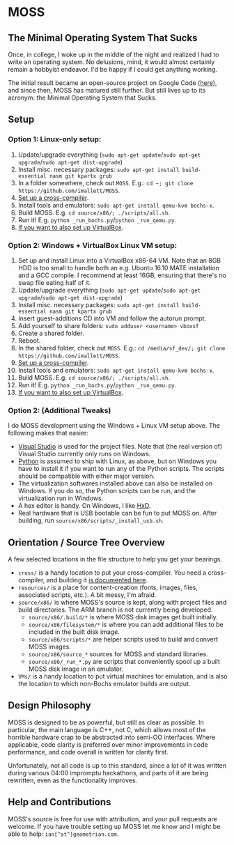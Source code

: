 # MOSS
## The Minimal Operating System That Sucks

Once, in college, I woke up in the middle of the night and realized I had to write an operating
system.  No delusions, mind, it would almost certainly remain a hobbyist endeavor.  I'd be happy
if I could get anything working.

The initial result became an open-source project on Google Code
([here](https://code.google.com/archive/p/ianmallett-moss/)), and since then, MOSS has matured
still further.  But still lives up to its acronym: the Minimal Operating System that Sucks.

## Setup

### Option 1: Linux-only setup:

1. Update/upgrade everything
(`sudo apt-get update`/`sudo apt-get upgrade`/`sudo apt-get dist-upgrade`)
2. Install misc. necessary packages: `sudo apt-get install build-essential nasm git kpartx grub`
2. In a folder somewhere, check out `MOSS`.  E.g.:
`cd ~; git clone https://github.com/imallett/MOSS`.
3. [Set up a cross-compiler](cross/README.md).
4. Install tools and emulators: `sudo apt-get install qemu-kvm bochs-x`.
5. Build MOSS.  E.g. `cd source/x86/; ./scripts/all.sh`.
6. Run it!  E.g. `python _run_bochs.py`/`python _run_qemu.py`.
7. [If you want to also set up VirtualBox](VMs/README.md).

### Option 2: Windows + VirtualBox Linux VM setup:

1. Set up and install Linux into a VirtualBox x86-64 VM.  Note that an 8GB HDD is too small to
handle both an e.g. Ubuntu 16.10 MATE installation and a GCC compile.  I recommend at least 16GB,
ensuring that there's no swap file eating half of it.
2. Update/upgrade everything
(`sudo apt-get update`/`sudo apt-get upgrade`/`sudo apt-get dist-upgrade`)
3. Install misc. necessary packages: `sudo apt-get install build-essential nasm git kpartx grub`
4. Insert guest-additions CD into VM and follow the autorun prompt.
5. Add yourself to share folders: `sudo adduser <username> vboxsf`
6. Create a shared folder.
7. Reboot.
8. In the shared folder, check out `MOSS`.  E.g.:
`cd /media/sf_dev/; git clone https://github.com/imallett/MOSS`.
9. [Set up a cross-compiler](cross/README.md).
10. Install tools and emulators: `sudo apt-get install qemu-kvm bochs-x`.
11. Build MOSS.  E.g. `cd source/x86/; ./scripts/all.sh`.
12. Run it!  E.g. `python _run_bochs.py`/`python _run_qemu.py`.
13. [If you want to also set up VirtualBox](VMs/README.md).

### Option 2: (Additional Tweaks)

I do MOSS development using the Windows + Linux VM setup above.  The following makes that easier:

- [Visual Studio](https://www.visualstudio.com/) is used for the project files.  Note that (the
real version of) Visual Studio currently only runs on Windows.
- [Python](https://www.python.org/) is assumed to ship with Linux, as above, but on Windows you
have to install it if you want to run any of the Python scripts.  The scripts should be compatible
with either major version.
- The virtualization softwares installed above can also be installed on Windows.  If you do so, the
Python scripts can be run, and the virtualization run in Windows.
- A hex editor is handy.  On Windows, I like [HxD](https://mh-nexus.de/en/hxd/).
- Real hardware that is USB bootable can be fun to put MOSS on.  After building, run
`source/x86/scripts/_install_usb.sh`.

## Orientation / Source Tree Overview

A few selected locations in the file structure to help you get your bearings.

- `cross/` is a handy location to put your cross-compiler.  You need a cross-compiler, and building
it [is documented here](cross/README.md).
- `resources/` is a place for content-creation (fonts, images, files, associated scripts, etc.).  A
bit messy, I'm afraid.
- `source/x86/` is where MOSS's source is kept, along with project files and build directories.
The ARM branch is not currently being developed.
  - `source/x86/.build/*` is where MOSS disk images get built initially.
  - `source/x86/filesystem/*` is where you can add additional files to be included in the built
disk image.
  - `source/x86/scripts/*` are helper scripts used to build and convert MOSS images.
  - `source/x86/source_*` sources for MOSS and standard libraries.
  - `source/x86/_run_*.py` are scripts that conveniently spool up a built MOSS disk image in an
emulator.
- `VMs/` is a handy location to put virtual machines for emulation, and is also the location to
which non-Bochs emulator builds are output.

## Design Philosophy

MOSS is designed to be as powerful, but still as clear as possible.  In particular, the main
language is C++, not C, which allows most of the horrible hardware crap to be abstracted into
semi-OO interfaces.  Where applicable, code clarity is preferred over minor improvements in code
performance, and code overall is written for clarity first.

Unfortunately, not all code is up to this standard, since a lot of it was written during various
04:00 impromptu hackathons, and parts of it are being rewritten, even as the functionality
improves.

## Help and Contributions

MOSS's source is free for use with attribution, and your pull requests are welcome.  If you have
trouble setting up MOSS let me know and I might be able to help: `ian[^at^]geometrian.com`.
